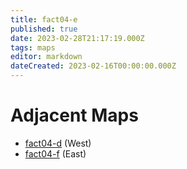 ```yaml
---
title: fact04-e
published: true
date: 2023-02-28T21:17:19.000Z
tags: maps
editor: markdown
dateCreated: 2023-02-16T00:00:00.000Z
---
```



# Adjacent Maps
 * [fact04-d](/maps/fact04-d) (West)
 * [fact04-f](/maps/fact04-f) (East)

